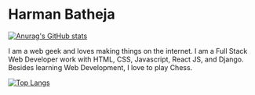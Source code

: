 # Harman Batheja

[![Anurag's GitHub stats](https://github-readme-stats.vercel.app/api?username=harmanbatheja15)](https://github.com/anuraghazra/github-readme-stats)

I am a web geek and loves making things on the internet. I am a Full Stack Web Developer work with HTML, CSS, Javascript, React JS, and Django. Besides learning Web Development, I love to play Chess.

[![Top Langs](https://github-readme-stats.vercel.app/api/top-langs/?username=harmanbatheja15)](https://github.com/anuraghazra/github-readme-stats)
